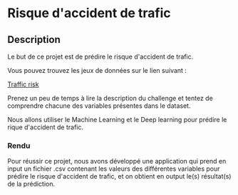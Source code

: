 # Risque d'accident de trafic

## Description 

Le but de ce projet est de prédire le risque d'accident de trafic.

Vous pouvez trouvez les jeux de données sur le lien suivant :

[Traffic risk](https://smoosavi.org/datasets/lstw)

Prenez un peu de temps à lire la description du challenge et tentez de comprendre chacune des variables présentes dans le dataset. 

Nous allons utiliser le Machine Learning et le Deep learning pour prédire le rique d'accident de trafic.


### Rendu

Pour réussir ce projet, nous avons développé une application qui prend en input  un fichier .csv contenant les valeurs des différentes variables pour prédire le risque d'accident de trafic, et on obtient en output le(s) résultat(s) de la prédiction.